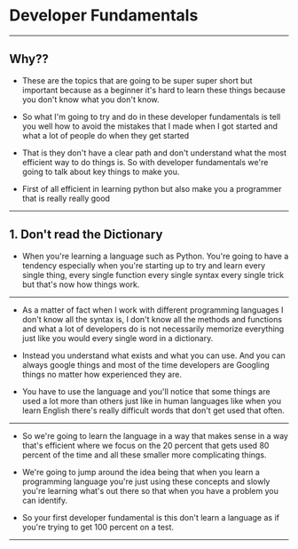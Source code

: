 # Developer Fundamentals

---
## Why??

- These are the topics that are going to be super super short but important because as a beginner it's hard to learn these things because you don't know what you don't know.

- So what I'm going to try and do in these developer fundamentals is tell you well how to avoid the mistakes that I made when I got started and what a lot of people do when they get started

- That is they don't have a clear path and don't understand what the most efficient way to do things is. So with developer fundamentals we're going to talk about key things to make you.

- First of all efficient in learning python but also make you a programmer that is really really good

---

## 1. Don't read the Dictionary

- When you're learning a language such as Python. You're going to have a tendency especially when you're starting up to try and learn every single thing, every single function every single syntax every single trick but that's now how things work.

---

- As a matter of fact when I work with different programming languages I don't know all the syntax is, I don't know all the methods and functions and what a lot of developers do is not necessarily memorize everything just like you would every single word in a dictionary.

- Instead you understand what exists and what you can use. And you can always google things and most of the time developers are Googling things no matter how experienced they are.

- You have to use the language and you'll notice that some things are used a lot more than others just like in human languages like when you learn English there's really difficult words that don't get used that often.

---

- So we're going to learn the language in a way that makes sense in a way that's efficient where we focus on the 20 percent that gets used 80 percent of the time and all these smaller more complicating things.

- We're going to jump around the idea being that when you learn a programming language you're just using these concepts and slowly you're learning what's out there so that when you have a problem you can identify.

- So your first developer fundamental is this don't learn a language as if you're trying to get 100 percent on a test.

---

